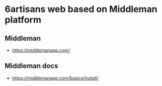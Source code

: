 # 6artisans web based on Middleman platform

## Middleman
- https://middlemanapp.com/

## Middleman docs
- https://middlemanapp.com/basics/install/
